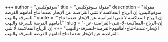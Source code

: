 +++
author = "سوفوكليس"
title = "مقولة سوفوكليس"
description = "مقولة سوفوكليس: إن الرياح المعاكسة لا تثني القراصنة عن الإبحار عندما تتاح أمامهم الفرصة للسرقة والنهب."
quote = '''إن الرياح المعاكسة لا تثني القراصنة عن الإبحار عندما تتاح أمامهم الفرصة للسرقة والنهب.'''
slug = "إن-الرياح-المعاكسة-لا-تثني-القراصنة-عن-الإبحار-عندما-تتاح-أمامهم-الفرصة-للسرقة-والنهب"
+++
إن الرياح المعاكسة لا تثني القراصنة عن الإبحار عندما تتاح أمامهم الفرصة للسرقة والنهب.
